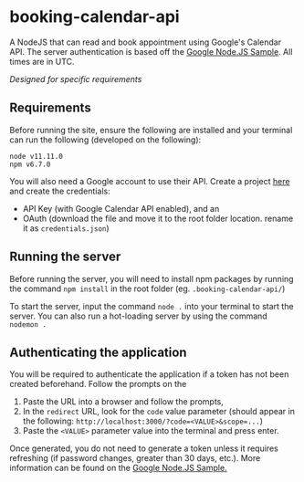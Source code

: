 # booking-calendar-api

A NodeJS that can read and book appointment using Google's Calendar API. The server authentication is based off the [Google Node.JS Sample](https://developers.google.com/calendar/quickstart/nodejs). All times are in UTC.

*Designed for specific requirements*

## Requirements

Before running the site, ensure the following are installed and your terminal can run the following (developed on the following):

```
node v11.11.0
npm v6.7.0
```

You will also need a Google account to use their API. Create a project [here](https://console.developers.google.com/apis/) and create the credentials:

- API Key (with Google Calendar API enabled), and an
- OAuth (download the file and move it to the root folder location. rename it as `credentials.json`)


## Running the server

Before running the server, you will need to install npm packages by running the command `npm install` in the root folder (eg. `.booking-calendar-api/`)

To start the server, input the command `node .` into your terminal to start the server. You can also run a hot-loading server by using the command `nodemon .`

## Authenticating the application

You will be required to authenticate the application if a token has not been created beforehand. Follow the prompts on the

1. Paste the URL into a browser and follow the prompts,
2. In the `redirect` URL, look for the `code` value parameter (should appear in the following: `http://localhost:3000/?code=<VALUE>&scope=...`)
3. Paste the `<VALUE>` parameter value into the terminal and press enter.

Once generated, you do not need to generate a token unless it requires refreshing (if password changes, greater than 30 days, etc.). More information can be found on the [Google Node.JS Sample.](https://developers.google.com/calendar/quickstart/nodejs)